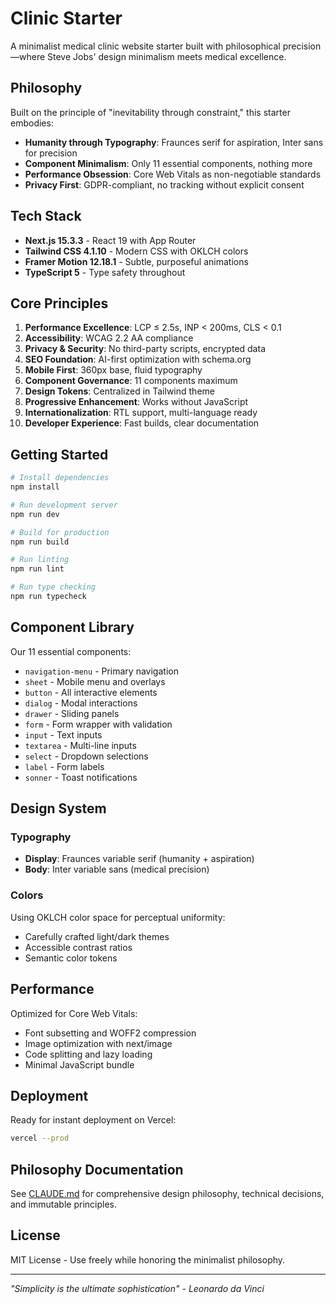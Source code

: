 # Clinic Starter

A minimalist medical clinic website starter built with philosophical precision—where Steve Jobs' design minimalism meets medical excellence.

## Philosophy

Built on the principle of "inevitability through constraint," this starter embodies:
- **Humanity through Typography**: Fraunces serif for aspiration, Inter sans for precision
- **Component Minimalism**: Only 11 essential components, nothing more
- **Performance Obsession**: Core Web Vitals as non-negotiable standards
- **Privacy First**: GDPR-compliant, no tracking without explicit consent

## Tech Stack

- **Next.js 15.3.3** - React 19 with App Router
- **Tailwind CSS 4.1.10** - Modern CSS with OKLCH colors
- **Framer Motion 12.18.1** - Subtle, purposeful animations
- **TypeScript 5** - Type safety throughout

## Core Principles

1. **Performance Excellence**: LCP ≤ 2.5s, INP < 200ms, CLS < 0.1
2. **Accessibility**: WCAG 2.2 AA compliance
3. **Privacy & Security**: No third-party scripts, encrypted data
4. **SEO Foundation**: AI-first optimization with schema.org
5. **Mobile First**: 360px base, fluid typography
6. **Component Governance**: 11 components maximum
7. **Design Tokens**: Centralized in Tailwind theme
8. **Progressive Enhancement**: Works without JavaScript
9. **Internationalization**: RTL support, multi-language ready
10. **Developer Experience**: Fast builds, clear documentation

## Getting Started

```bash
# Install dependencies
npm install

# Run development server
npm run dev

# Build for production
npm run build

# Run linting
npm run lint

# Run type checking
npm run typecheck
```

## Component Library

Our 11 essential components:
- `navigation-menu` - Primary navigation
- `sheet` - Mobile menu and overlays
- `button` - All interactive elements
- `dialog` - Modal interactions
- `drawer` - Sliding panels
- `form` - Form wrapper with validation
- `input` - Text inputs
- `textarea` - Multi-line inputs
- `select` - Dropdown selections
- `label` - Form labels
- `sonner` - Toast notifications

## Design System

### Typography
- **Display**: Fraunces variable serif (humanity + aspiration)
- **Body**: Inter variable sans (medical precision)

### Colors
Using OKLCH color space for perceptual uniformity:
- Carefully crafted light/dark themes
- Accessible contrast ratios
- Semantic color tokens

## Performance

Optimized for Core Web Vitals:
- Font subsetting and WOFF2 compression
- Image optimization with next/image
- Code splitting and lazy loading
- Minimal JavaScript bundle

## Deployment

Ready for instant deployment on Vercel:

```bash
vercel --prod
```

## Philosophy Documentation

See [CLAUDE.md](./CLAUDE.md) for comprehensive design philosophy, technical decisions, and immutable principles.

## License

MIT License - Use freely while honoring the minimalist philosophy.

---

*"Simplicity is the ultimate sophistication" - Leonardo da Vinci*